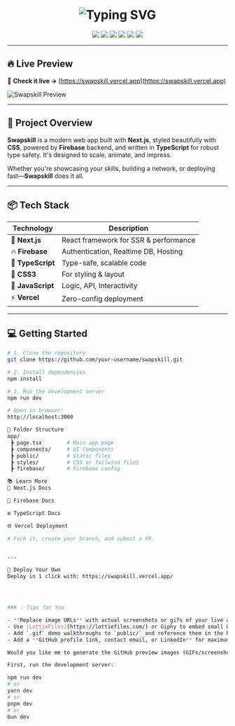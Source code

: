 <h1 align="center">
  <img src="https://readme-typing-svg.herokuapp.com?font=Fira+Code&duration=2500&pause=1000&color=10F1E3&center=true&vCenter=true&width=435&lines=Welcome+to+Swapskill!+🔥;Built+with+Next.js%2C+Firebase+%26+TypeScript+💻" alt="Typing SVG" />
</h1>

<p align="center">
  <img src="https://img.shields.io/badge/Next.js-000?logo=nextdotjs&logoColor=white" />
  <img src="https://img.shields.io/badge/TypeScript-3178C6?logo=typescript&logoColor=white" />
  <img src="https://img.shields.io/badge/JavaScript-F7DF1E?logo=javascript&logoColor=black" />
  <img src="https://img.shields.io/badge/CSS-1572B6?logo=css3&logoColor=white" />
  <img src="https://img.shields.io/badge/Firebase-FFCA28?logo=firebase&logoColor=black" />
  <img src="https://img.shields.io/badge/Deployed-Vercel-000?logo=vercel&logoColor=white" />
</p>

---

## 🔥 Live Preview

🚀 **Check it live →** [https://swapskill.vercel.app](https://swapskill.vercel.app)

![Swapskill Preview](https://user-images.githubusercontent.com/00000000/00000000/swapskill-preview.gif)

---

## 🚀 Project Overview

**Swapskill** is a modern web app built with **Next.js**, styled beautifully with **CSS**, powered by **Firebase** backend, and written in **TypeScript** for robust type safety. It's designed to scale, animate, and impress.  

Whether you're showcasing your skills, building a network, or deploying fast—**Swapskill** does it all.

---

## 📦 Tech Stack

| Technology | Description |
|------------|-------------|
| 🧠 **Next.js** | React framework for SSR & performance |
| 🔥 **Firebase** | Authentication, Realtime DB, Hosting |
| 💙 **TypeScript** | Type-safe, scalable code |
| 🎨 **CSS3** | For styling & layout |
| 🧪 **JavaScript** | Logic, API, Interactivity |
| ⚡ **Vercel** | Zero-config deployment |

---

## 💻 Getting Started

```bash
# 1. Clone the repository
git clone https://github.com/your-username/swapskill.git

# 2. Install dependencies
npm install

# 3. Run the development server
npm run dev

# Open in browser:
http://localhost:3000

📁 Folder Structure
app/
 ┣ page.tsx        # Main app page
 ┣ components/     # UI Components
 ┣ public/         # Static files
 ┣ styles/         # CSS or Tailwind files
 ┣ firebase/       # Firebase config

📚 Learn More
📘 Next.js Docs

🔐 Firebase Docs

⚙️ TypeScript Docs

🌐 Vercel Deployment

# Fork it, create your branch, and submit a PR.


---

🏁 Deploy Your Own
Deploy in 1 click with: https://swapskill.vercel.app/




### 💡 Tips for You

- **Replace image URLs** with actual screenshots or gifs of your live app.
- Use [LottieFiles](https://lottiefiles.com/) or Giphy to embed small UI animations.
- Add `.gif` demo walkthroughs to `public/` and reference them in the README.
- Add a **GitHub profile link, contact email, or LinkedIn** for maximum exposure.

Would you like me to generate the GitHub preview images (GIFs/screenshots) or customize it further with your actual username?

First, run the development server:

npm run dev
# or
yarn dev
# or
pnpm dev
# or
bun dev
